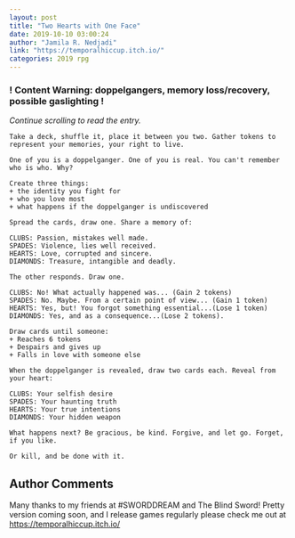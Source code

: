 ```yaml
---
layout: post
title: "Two Hearts with One Face"
date: 2019-10-10 03:00:24
author: "Jamila R. Nedjadi"
link: "https://temporalhiccup.itch.io/"
categories: 2019 rpg
---
```

<div id="warning"><div id="content"><h3><strong>! Content Warning: doppelgangers, memory loss/recovery, possible gaslighting !</strong></h3><i>Continue scrolling to read the entry.</i></div></div>
 
```
Take a deck, shuffle it, place it between you two. Gather tokens to represent your memories, your right to live.

One of you is a doppelganger. One of you is real. You can't remember who is who. Why?

Create three things: 
+ the identity you fight for
+ who you love most
+ what happens if the doppelganger is undiscovered

Spread the cards, draw one. Share a memory of:

CLUBS: Passion, mistakes well made.
SPADES: Violence, lies well received.
HEARTS: Love, corrupted and sincere.
DIAMONDS: Treasure, intangible and deadly.

The other responds. Draw one.

CLUBS: No! What actually happened was... (Gain 2 tokens)
SPADES: No. Maybe. From a certain point of view... (Gain 1 token)
HEARTS: Yes, but! You forgot something essential...(Lose 1 token)
DIAMONDS: Yes, and as a consequence...(Lose 2 tokens).

Draw cards until someone: 
+ Reaches 6 tokens
+ Despairs and gives up
+ Falls in love with someone else

When the doppelganger is revealed, draw two cards each. Reveal from your heart: 

CLUBS: Your selfish desire
SPADES: Your haunting truth
HEARTS: Your true intentions
DIAMONDS: Your hidden weapon

What happens next? Be gracious, be kind. Forgive, and let go. Forget, if you like.

Or kill, and be done with it. 
```
## Author Comments
Many thanks to my friends at #SWORDDREAM and The Blind Sword! Pretty version coming soon, and I release games regularly please check me out at https://temporalhiccup.itch.io/
